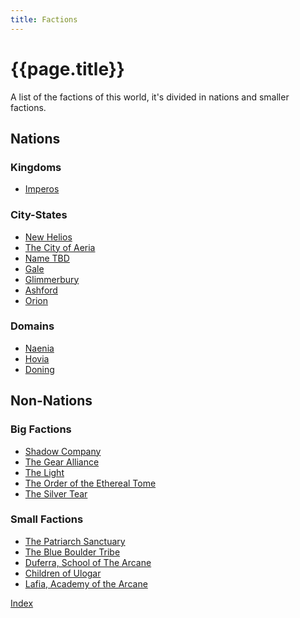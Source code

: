 ```yaml
---
title: Factions
---
```


# {{page.title}}

A list of the factions of this world, it's divided in nations and smaller factions.

## Nations

### Kingdoms

- [Imperos](Imperos/Summary)

### City-States

- [New Helios](New_Helios/Summary) <!-- Ultra Religious City -->
- [The City of Aeria](The_City_of_Aeria/Summary) <!-- Hidden Magic City -->
- [Name TBD](Fantasy_Las_Vegas/Summary) <!-- Fantasy Las Vegas, see: https://nukaposting.tumblr.com/post/654548415348391936/biblioprincessdalian-ive-never-been-to-las-vegas -->
- [Gale](Gale/Summary) <!-- A City -->
- [Glimmerbury](Glimmerbury/Summary) <!-- SteamPunk City -->
- [Ashford](Ashford/Summary) <!-- SteamPunk City -->
- [Orion](Orion/Summary) <!-- Arcane City -->

### Domains

- [Naenia](Naenia/Summary) <!-- -->
- [Hovia](Hovia/Summary) <!-- "Lost" mostly lush island of refugees -->
- [Doning](Doning/Summary) <!-- -->

## Non-Nations

### Big Factions

- [Shadow Company](Shadow_Company/Summary)
- [The Gear Alliance](The_Gear_Alliance/Summary)
- [The Light](The_Light/Summary)
- [The Order of the Ethereal Tome](The_Order_of_the_Ethereal_Tome/Summary)
- [The Silver Tear](The_Silver_Tear/Summary)

### Small Factions

- [The Patriarch Sanctuary](The_Patriarch_Sanctuary/Summary)
- [The Blue Boulder Tribe](The_Blue_Boulder_Tribe/Summary)
- [Duferra, School of The Arcane](Duferra/Summary)
- [Children of Ulogar](Children_of_Ulogar/Summary)
- [Lafia, Academy of the Arcane](Lafia/Summary)

[Index](../../index)
